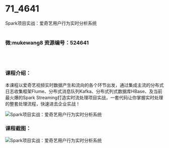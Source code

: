 # 71_4641
Spark项目实战：爱奇艺用户行为实时分析系统
<br/></br>
<h3>微:mukewang8 资源编号：524641</h3>
<br/></br>
<h3>课程介绍：</h3>
<p>本课程以爱奇艺视频实时数据产生和流向的各个环节出发，通过集成主流的分布式日志收集框架Flume、分布式消息队列Kafka、分布式列式数据库HBase、及当前最火爆的<a title="查看与 Spark 相关的文章" target="_blank">Spark</a> Streaming打造实时流处理项目实战，一套代码让你掌握实时处理的整套处理流程，快速进去企业实战！</p>
<p><img src="https://www.ko996.com/wp-content/uploads/img/2019/02/3-12-300x180.jpg" alt="Spark项目实战：爱奇艺用户行为实时分析系统"></p>
<h3>课程截图：</h3>
<p><img src="https://www.ko996.com/wp-content/uploads/img/2019/02/1-12.png" alt="Spark项目实战：爱奇艺用户行为实时分析系统"></p>
